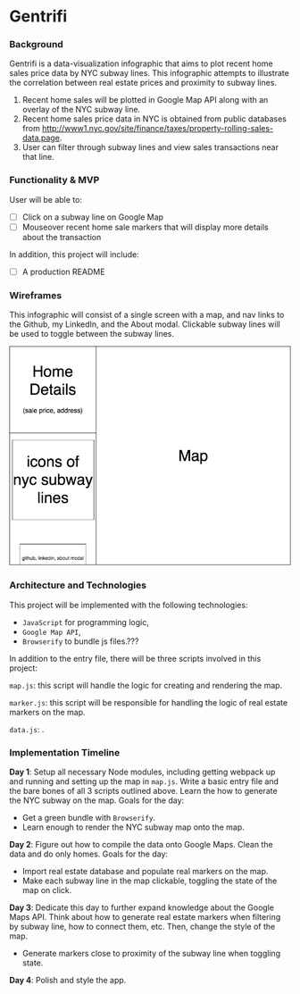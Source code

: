 # Gentrifi

### Background

Gentrifi is a data-visualization infographic that aims to plot recent home sales price data by NYC subway lines. This infographic attempts to illustrate the correlation between real estate prices and proximity to subway lines.

1) Recent home sales will be plotted in Google Map API along with an overlay of the NYC subway line.
2) Recent home sales price data in NYC is obtained from public databases from http://www1.nyc.gov/site/finance/taxes/property-rolling-sales-data.page.
3) User can filter through subway lines and view sales transactions near that line.

### Functionality & MVP  

User will be able to:

- [ ] Click on a subway line on Google Map
- [ ] Mouseover recent home sale markers that will display more details about the transaction

In addition, this project will include:

- [ ] A production README

### Wireframes

This infographic will consist of a single screen with a map, and nav links to the Github, my LinkedIn,
and the About modal. Clickable subway lines will be used to toggle between the subway lines.

![wireframes](./image/wireframe.png)

### Architecture and Technologies

This project will be implemented with the following technologies:

- `JavaScript` for programming logic,
- `Google Map API`,
- `Browserify` to bundle js files.???

In addition to the entry file, there will be three scripts involved in this project:

`map.js`: this script will handle the logic for creating and rendering the map.

`marker.js`: this script will be responsible for handling the logic of real estate markers on the map.

`data.js`: .

### Implementation Timeline

**Day 1**: Setup all necessary Node modules, including getting webpack up and running and setting up the map in `map.js`. Write a basic entry file and the bare bones of all 3 scripts outlined above. Learn the how to generate the NYC subway on the map. Goals for the day:

- Get a green bundle with `Browserify`.
- Learn enough to render the NYC subway map onto the map.

**Day 2**: Figure out how to compile the data onto Google Maps. Clean the data and do only homes. Goals for the day:

- Import real estate database and populate real markers on the map.
- Make each subway line in the map clickable, toggling the state of the map on click.

**Day 3**: Dedicate this day to further expand knowledge about the Google Maps API. Think about how to generate real estate markers when filtering by subway line, how to connect them, etc. Then, change the style of the map.

- Generate markers close to proximity of the subway line when toggling state.


**Day 4**: Polish and style the app.
